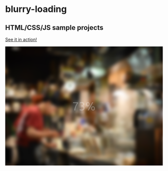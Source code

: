 # blurry-loading

## HTML/CSS/JS sample projects

[See it in action!](https://master.d2hv66w39m9d3p.amplifyapp.com/)

![alt text](https://github.com/devjpsmith/blurry-loading/blob/master/screenshot.png?raw=true)
